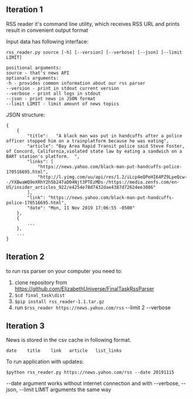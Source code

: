 ## Iteration 1
RSS reader it's command line utility, which receives RSS URL and prints result in convenient output format

Input data has following interface:

`rss_reader.py source [-h] [--version] [--verbose] [--json] [--limit LIMIT]`
````
positional arguments:
source - that's news API
optionals arguments:
-h - provides common information about our rss parser
--version - print in stdout current version
--verbose - print all logs in stdout
--json - print news in JSON format
--limit LIMIT - limit amount of news topics
````
JSON structure:
```
{
	{
		"title":   "A black man was put in handcuffs after a police officer stopped him on a trainplatform because he was eating",
		"article": "Bay Area Rapid Transit police said Steve Foster, of Concord, California,violated state law by eating a sandwich on a BART station's platform.  ",
		"links": [
			"https://news.yahoo.com/black-man-put-handcuffs-police-170516695.html",
			"http://l.yimg.com/uu/api/res/1.2/iLcp4eQPeHI64PZ9LpeQcw--/YXBwaWQ9eXRhY2h5b247aD04Njt3PTEzMDs-/https://media.zenfs.com/en-US/insider_articles_922/e4254e78d7432dae4387d72624ee3086"
		],
		"link": "https://news.yahoo.com/black-man-put-handcuffs-police-170516695.html",
		"date": "Mon, 11 Nov 2019 17:06:55 -0500"
	},
	{
		...
	},
	...
}
```

## Iteration 2
to run rss parser on your computer you need to:
1) clone repository from https://github.com/ElizabethUniverse/FinalTaskRssParser
2) `$cd final_task\dist`
3) `$pip install rss_reader-1.1.tar.gz`
4) run `$rss_reader https://news.yahoo.com/rss` --limit 2 --verbose

## Iteration 3
News is stored in the csv cache in following format.  

`date    title    link   article   list_links`

To run application with updates:

`$python rss_reader.py https://news.yahoo.com/rss --date 20191115`

--date argument works without internet connection and with --verbose, --json, --limit LIMIT arguments the same way 